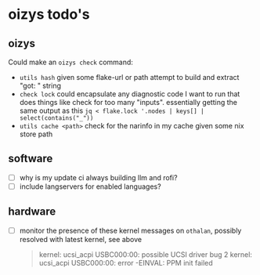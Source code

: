 # oizys todo's

## oizys

Could make an `oizys check` command:

- `utils hash` given some flake-url or path attempt to build and extract "got:   <hash>" string
- `check lock` could encapsulate any diagnostic code I want to run that does things like check for too many "inputs".
  essentially getting the same output as this `jq < flake.lock '.nodes | keys[] | select(contains("_"))`
- `utils cache <path>` check for the narinfo in my cache given some nix store path

## software

- [ ] why is my update ci always building llm and rofi?
- [ ] include langservers for enabled languages?

## hardware

- [ ] monitor the presence of these kernel messages on `othalan`,
      possibly resolved with latest kernel, see above
  > kernel: ucsi_acpi USBC000:00: possible UCSI driver bug 2
  > kernel: ucsi_acpi USBC000:00: error -EINVAL: PPM init failed

<!-- generated with <3 by daylinmorgan/todo -->
